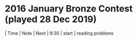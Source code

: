 # 2016 January Bronze Contest (played 28 Dec 2019)
| Time | Note | Next |
9:30 | start | reading problems